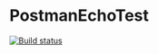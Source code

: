 # PostmanEchoTest
[![Build status](https://ci.appveyor.com/api/projects/status/muh7xeia27l28yq8/branch/main?svg=true)](https://ci.appveyor.com/project/DareyBlitz/postmanechotest/branch/main)
